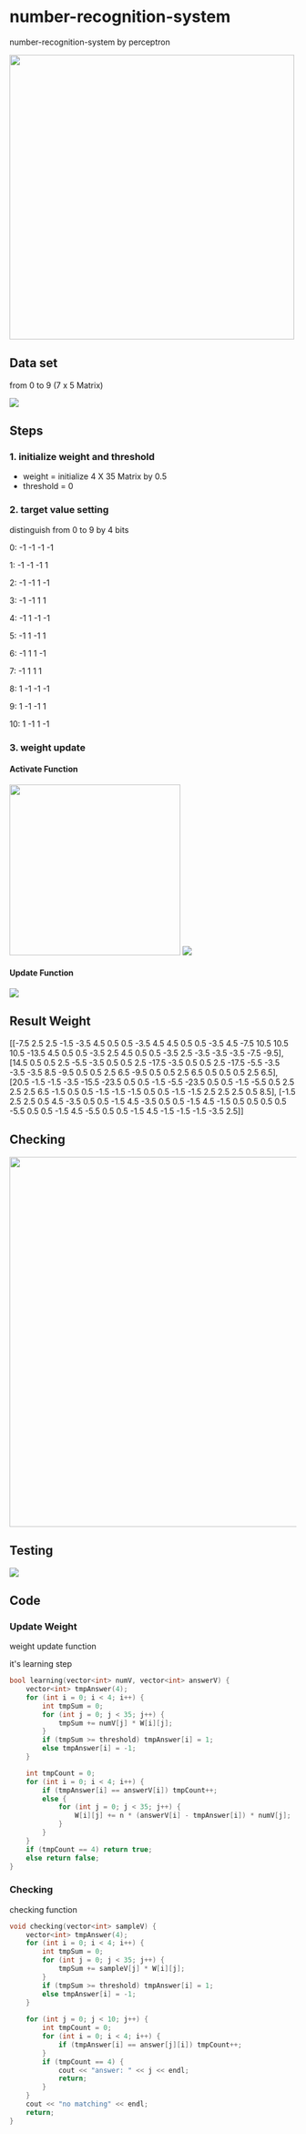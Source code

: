 # number-recognition-system

number-recognition-system by perceptron

<img src='./images/Single-Perceptron.png.webp' width='500px'/>

## Data set

from 0 to 9 (7 x 5 Matrix)

<img src='./images/dataset.png'/>

## Steps

### 1. initialize weight and threshold

- weight = initialize 4 X 35 Matrix by 0.5
- threshold = 0

### 2. target value setting

distinguish from 0 to 9 by 4 bits

0: -1 -1 -1 -1 

1: -1 -1 -1 1 

2: -1 -1 1 -1 

3: -1 -1 1 1 

4: -1 1 -1 -1 

5: -1 1 -1 1 

6: -1 1 1 -1

7: -1 1 1 1 

8: 1 -1 -1 -1

9: 1 -1 -1 1 

10: 1 -1 1 -1

### 3. weight update

#### Activate Function

<img src='./images/step_function.png' width='300px'/>

<img src='./images/weight-func.jpg'/>

#### Update Function

<img src='./images/update_function.png'/>

## Result Weight

[[-7.5 2.5 2.5 -1.5 -3.5 4.5 0.5 0.5 -3.5 4.5 4.5 0.5 0.5 -3.5 4.5 -7.5 10.5 10.5 10.5 -13.5 4.5 0.5 0.5 -3.5 2.5 4.5 0.5 0.5 -3.5 2.5 -3.5 -3.5 -3.5 -7.5 -9.5],
[14.5 0.5 0.5 2.5 -5.5 -3.5 0.5 0.5 2.5 -17.5 -3.5 0.5 0.5 2.5 -17.5 -5.5 -3.5 -3.5 -3.5 8.5 -9.5 0.5 0.5 2.5 6.5 -9.5 0.5 0.5 2.5 6.5 0.5 0.5 0.5 2.5 6.5],
[20.5 -1.5 -1.5 -3.5 -15.5 -23.5 0.5 0.5 -1.5 -5.5 -23.5 0.5 0.5 -1.5 -5.5 0.5 2.5 2.5 2.5 6.5 -1.5 0.5 0.5 -1.5 -1.5 -1.5 0.5 0.5 -1.5 -1.5 2.5 2.5 2.5 0.5 8.5],
[-1.5 2.5 2.5 0.5 4.5 -3.5 0.5 0.5 -1.5 4.5 -3.5 0.5 0.5 -1.5 4.5 -1.5 0.5 0.5 0.5 0.5 -5.5 0.5 0.5 -1.5 4.5 -5.5 0.5 0.5 -1.5 4.5 -1.5 -1.5 -1.5 -3.5 2.5]]

## Checking

<img src='./images/check.png' height='650px'/>

## Testing

<img src='./images/sample_test.png'/>

## Code

### Update Weight

weight update function

it's learning step

```c++
bool learning(vector<int> numV, vector<int> answerV) {
	vector<int> tmpAnswer(4);
	for (int i = 0; i < 4; i++) {
		int tmpSum = 0;
		for (int j = 0; j < 35; j++) {
			tmpSum += numV[j] * W[i][j];
		}
		if (tmpSum >= threshold) tmpAnswer[i] = 1;
		else tmpAnswer[i] = -1;
	}

	int tmpCount = 0;
	for (int i = 0; i < 4; i++) {
		if (tmpAnswer[i] == answerV[i]) tmpCount++;
		else {
			for (int j = 0; j < 35; j++) {
				W[i][j] += n * (answerV[i] - tmpAnswer[i]) * numV[j];
			}
		}
	}
	if (tmpCount == 4) return true;
	else return false;
}
```

### Checking

checking function

```c++
void checking(vector<int> sampleV) {
	vector<int> tmpAnswer(4);
	for (int i = 0; i < 4; i++) {
		int tmpSum = 0;
		for (int j = 0; j < 35; j++) {
			tmpSum += sampleV[j] * W[i][j];
		}
		if (tmpSum >= threshold) tmpAnswer[i] = 1;
		else tmpAnswer[i] = -1;
	}
	
	for (int j = 0; j < 10; j++) {
		int tmpCount = 0;
		for (int i = 0; i < 4; i++) {
			if (tmpAnswer[i] == answer[j][i]) tmpCount++;
		}
		if (tmpCount == 4) {
			cout << "answer: " << j << endl;
			return;
		}
	}
	cout << "no matching" << endl;
	return;
}
```

